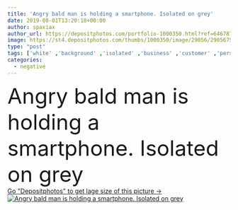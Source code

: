 ```yaml
---
title: 'Angry bald man is holding a smartphone. Isolated on grey'
date: 2019-08-01T13:20:18+00:00
author: spaxiax
author_url: https://depositphotos.com/portfolio-1000350.html?ref=64678756
image: https://st4.depositphotos.com/thumbs/1000350/image/29056/290567540/api_thumb_450.jpg?forcejpeg=true
type: "post"
tags: ['white' ,'background' ,'isolated' ,'business' ,'customer' ,'person' ,'people' ,'portrait' ,'caucasian' ,'face' ,'man' ,'technology' ,'emotion' ,'expression' ,'service' ,'call' ,'cell' ,'cellphone' ,'communication' ,'mobile' ,'phone' ,'smart' ,'talk' ,'wireless' ,'stress' ,'problem' ,'negative' ,'angry' ,'mad' ,'trouble' ,'serious' ,'crazy' ,'battery' ,'upset' ,'low' ,'anger' ,'Furious' ,'bald' ,'rage' ,'unhappy' ,'frustrated' ,'40s' ,'middle aged' ,'40 years old' ]
categories: 
  - negative
---
```

<div aling="center">
            <font size="60"> Angry bald man is holding a smartphone. Isolated on grey</font>   
</div>
<div>
    <a href='https://st4.depositphotos.com/thumbs/1000350/image/29056/290567540/api_thumb_450.jpg?forcejpeg=true?ref=64678756' target=_blank > Go "Depositphotos" to get lage size of this picture ->
        <img href='https://st4.depositphotos.com/thumbs/1000350/image/29056/290567540/api_thumb_450.jpg?forcejpeg=true?ref=64678756' src='https://st4.depositphotos.com/1000350/29056/i/950/depositphotos_290567540-stock-photo-angry-bald-man-is-holding.jpg?forcejpeg=true' alt='Angry bald man is holding a smartphone. Isolated on grey' >
    </a>
</div>
